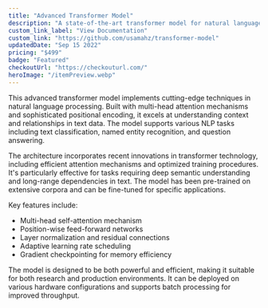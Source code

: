 ```yaml
---
title: "Advanced Transformer Model"
description: "A state-of-the-art transformer model for natural language processing tasks, featuring multi-head attention and positional encoding."
custom_link_label: "View Documentation"
custom_link: "https://github.com/usamahz/transformer-model"
updatedDate: "Sep 15 2022"
pricing: "$499"
badge: "Featured"
checkoutUrl: "https://checkouturl.com/"
heroImage: "/itemPreview.webp"
---
```


This advanced transformer model implements cutting-edge techniques in natural language processing. Built with multi-head attention mechanisms and sophisticated positional encoding, it excels at understanding context and relationships in text data. The model supports various NLP tasks including text classification, named entity recognition, and question answering.

The architecture incorporates recent innovations in transformer technology, including efficient attention mechanisms and optimized training procedures. It's particularly effective for tasks requiring deep semantic understanding and long-range dependencies in text. The model has been pre-trained on extensive corpora and can be fine-tuned for specific applications.

Key features include:
- Multi-head self-attention mechanism
- Position-wise feed-forward networks
- Layer normalization and residual connections
- Adaptive learning rate scheduling
- Gradient checkpointing for memory efficiency

The model is designed to be both powerful and efficient, making it suitable for both research and production environments. It can be deployed on various hardware configurations and supports batch processing for improved throughput.
